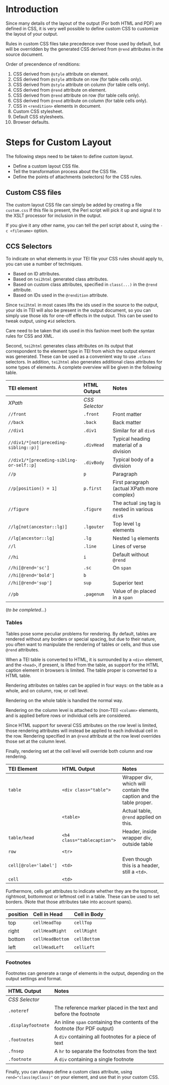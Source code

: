 # Introduction #

Since many details of the layout of the output (For both HTML and PDF) are defined in CSS, it is very well possible to define custom CSS to customize the layout of your output.

Rules in custom CSS files take precedence over those used by default, but will be overridden by the generated CSS derived from `@rend` attributes in the source document.

Order of precendence of renditions:

1. CSS derived from `@style` attribute on element.
2. CSS derived from `@style` attribute on row (for table cells only).
3. CSS derived from `@style` attribute on column (for table cells only).
4. CSS derived from `@rend` attribute on element.
5. CSS derived from `@rend` attribute on row (for table cells only).
6. CSS derived from `@rend` attribute on column (for table cells only).
7. CSS in `<rendition>` elements in document.
8. Custom CSS stylesheet.
9. Default CSS stylesheets.
10. Browser defaults.

# Steps for Custom Layout #

The following steps need to be taken to define custom layout.

  * Define a custom layout CSS file.
  * Tell the transformation process about the CSS file.
  * Define the points of attachments (selectors) for the CSS rules.

## Custom CSS files ##

The custom layout CSS file can simply be added by creating a file `custom.css` If this file is present, the Perl script will pick it up and signal it to the XSLT processor for inclusion in the output.

If you give it any other name, you can tell the perl script about it, using the `-c <filename>` option.

## CCS Selectors ##

To indicate on what elements in your TEI file your CSS rules should apply to, you can use a number of techniques.

  * Based on ID attributes.
  * Based on `tei2html` generated class attributes.
  * Based on custom class attributes, specified in `class(...)` in the `@rend` attribute.
  * Based on IDs used in the `@rendition` attribute.

Since `tei2html` in most cases lifts the ids used in the source to the output, your ids in TEI will also be present in the output document, so you can simply use those ids for one-off effects in the output. This can be used to tweak output, using `#id` selectors.

Care need to be taken that ids used in this fashion meet both the syntax rules for CSS and XML.

Second, `tei2html` generates class attributes on its output that correspondent to the element type in TEI from which the output element was generated. These can be used as a convenient way to use `.class` selectors. In addition, `tei2html` also generates additional class attributes for some types of elements. A complete overview will be given in the following table.

| **TEI element**                    | **HTML Output**        | **Notes**                  |
|:-----------------------------------|:-----------------------|:---------------------------|
| _XPath_                          | _CSS Selector_       |                          |
| `//front`                        | `.front`             | Front matter             |
| `//back`                         | `.back`              | Back matter              |
| `//div1`                         | `.div1`              | Similar for all `div`s   |
| `//div1/*[not(preceding-sibling::p)]` | `.divHead`       | Typical heading material of a division |
| `//div1/*[preceding-sibling-or-self::p]` | `.divBody`      | Typical body of a division |
| `//p`                            | `p`                  | Paragraph                |
| `//p[position() = 1]`            | `p.first`            | First paragraph (actual XPath more complex) |
| `//figure`                       | `.figure`            | The actual `img` tag is nested in various `div`s |
| `//lg[not(ancestor::lg)]`        | `.lgouter`           | Top level `lg` elements  |
| `//lg[ancestor::lg]`             | `.lg`                | Nested `lg` elements     |
| `//l`                            | `.line`              | Lines of verse           |
| `//hi`                           | `i`                  | Default without `@rend`  |
| `//hi[@rend='sc']`               | `.sc`                | On `span`                |
| `//hi[@rend='bold']`             | `b`                  |                          |
| `//hi[@rend='sup']`              | `sup`                | Superior text            |
| `//pb`                           | `.pagenum`           | Value of `@n` placed in a `span` |

(_to be completed..._)

### Tables ###

Tables pose some peculiar problems for rendering. By default, tables are rendered without any borders or special spacing, but due to their nature, you often want to manipulate the rendering of tables or cells, and thus use `@rend` attributes.

When a TEI table is converted to HTML, it is surrounded by a `<div>` element, and the `<head>`, if present, is lifted from the table, as support for the HTML caption element in browsers is limited. The table proper is converted to a HTML table.

Rendering attributes on tables can be applied in four ways: on the table as a whole, and on column, row, or cell level.

Rendering on the whole table is handled the normal way.

Rendering on the column level is attached to (non-TEI) `<column>` elements, and is applied before rows or individual cells are considered.

Since HTML support for several CSS attributes on the row level is limited, those rendering attributes will instead be applied to each individual cell in the row. Rendering specified in an `@rend` attribute at the row level overrides those set at the column level.

Finally, rendering set at the cell level will override both column and row rendering.

| **TEI Element**| **HTML Output** | **Notes** |
|:---------------|:----------------|:----------|
| `table`      | `<div class="table">` | Wrapper div, which will contain the caption and the table proper. |
|              | `<table>`             | Actual table, `@rend` applied on this. |
| `table/head` | `<h4 class="tablecaption">` | Header, inside wrapper div, outside table |
| `row`        | `<tr>` |  |
| `cell[@role='label']` | `<td>` | Even though this is a header, still a `<td>`. |
| `cell`       | `<td>` |  |

Furthermore, cells get attributes to indicate whether they are the topmost, rightmost, bottommost or leftmost cell in a table. These can be used to set borders. (Note that those attributes take into account spans).

| **position**  | **Cell in Head** | **Cell in Body** |
|:--------------|:-----------------|:-----------------|
| top | `cellHeadTop` | `cellTop` |
| right | `cellHeadRight` | `cellRight` |
| bottom | `cellHeadBottom` | `cellBottom` |
| left | `cellHeadLeft` | `cellLeft` |


### Footnotes ###

Footnotes can generate a range of elements in the output, depending on the output settings and format.

| **HTML Output** | **Notes** |
|:----------------|:----------|
| _CSS Selector_|         |
| `.noteref`    | The reference marker placed in the text and before the footnote |
| `.displayfootnote` | An inline `span` containing the contents of the footnote (for PDF output) |
| `.footnotes`  | A `div` containing all footnotes for a piece of text |
| `.fnsep`      | A `hr` to separate the footnotes from the text |
| `.footnote`   | A `div` containing a single footnote |

Finally, you can always define a custom class attribute, using `rend="class(myClass)"` on your element, and use that in your custom CSS.
